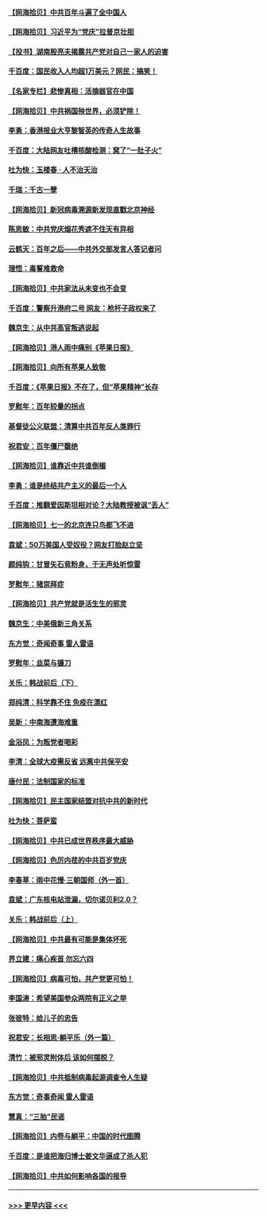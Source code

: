 #### [【网海拾贝】中共百年斗遍了全中国人](../pages/nsc993/n13060020.md?t=07021851) 
#### [【网海拾贝】习近平为“党庆”拉普京壮胆](../pages/nsc993/n13057781.md?t=07021851) 
#### [【投书】湖南殷亮夫揭露共产党对自己一家人的迫害](../pages/nsc993/n13057744.md?t=07021851) 
#### [千百度：国民收入人均超1万美元？网民：搞笑！](../pages/nsc993/n13057692.md?t=07021851) 
#### [【名家专栏】悲惨真相：活摘器官在中国](../pages/nsc993/n13056611.md?t=07021851) 
#### [【网海拾贝】中共祸国殃世界，必须铲除！](../pages/nsc993/n13056011.md?t=07021851) 
#### [李勇：香港报业大亨黎智英的传奇人生故事](../pages/nsc993/n13055258.md?t=07021851) 
#### [千百度：大陆网友吐槽核酸检测：窝了“一肚子火”](../pages/nsc993/n13055194.md?t=07021851) 
#### [吐为快：玉楼春 · 人不治天治](../pages/nsc993/n13054028.md?t=07021851) 
#### [千瑞：千古一孽](../pages/nsc993/n13054016.md?t=07021851) 
#### [【网海拾贝】新冠病毒溯源新发现直戳北京神经](../pages/nsc993/n13052425.md?t=07021851) 
#### [陈思敏：中共党庆烟花秀遮不住天有异相](../pages/nsc993/n13052020.md?t=07021851) 
#### [云鹤天：百年之后——中共外交部发言人答记者问](../pages/nsc993/n13051604.md?t=07021851) 
#### [理悟：毒誓难救命](../pages/nsc993/n13051601.md?t=07021851) 
#### [【网海拾贝】中共家法从未变也不会变](../pages/nsc993/n13050366.md?t=07021851) 
#### [千百度：警察升港府二号 网友：枪杆子政权来了](../pages/nsc993/n13050261.md?t=07021851) 
#### [魏京生：从中共高官叛逃说起](../pages/nsc993/n13048997.md?t=07021851) 
#### [【网海拾贝】港人雨中痛别《苹果日报》](../pages/nsc993/n13048941.md?t=07021851) 
#### [【网海拾贝】向所有苹果人致敬](../pages/nsc993/n13046795.md?t=07021851) 
#### [千百度：《苹果日报》不在了，但“苹果精神”长存](../pages/nsc993/n13046703.md?t=07021851) 
#### [罗慰年：百年较量的拐点](../pages/nsc993/n13046542.md?t=07021851) 
#### [基督徒公义联盟：清算中共百年反人类罪行](../pages/nsc993/n13046499.md?t=07021851) 
#### [祝君安：百年僵尸罄绝](../pages/nsc993/n13045595.md?t=07021851) 
#### [【网海拾贝】谁靠近中共谁倒楣](../pages/nsc993/n13044667.md?t=07021851) 
#### [李勇：谁是终结共产主义的最后一个人](../pages/nsc993/n13044397.md?t=07021851) 
#### [千百度：推翻爱因斯坦相对论？大陆教授被讽“丢人”](../pages/nsc993/n13043908.md?t=07021851) 
#### [【网海拾贝】七一的北京连只鸟都飞不进](../pages/nsc993/n13041377.md?t=07021851) 
#### [袁斌：50万美国人受奴役？网友打脸赵立坚](../pages/nsc993/n13041330.md?t=07021851) 
#### [颜纯钩：甘冒矢石竟粉身，于无声处听惊雷](../pages/nsc993/n13041140.md?t=07021851) 
#### [罗慰年：猪崇拜症](../pages/nsc993/n13041071.md?t=07021851) 
#### [【网海拾贝】共产党就是活生生的邪灵](../pages/nsc993/n13036627.md?t=07021851) 
#### [魏京生：中美俄新三角关系](../pages/nsc993/n13035986.md?t=07021851) 
#### [东方觉：奇闻奇事 雷人雷语](../pages/nsc993/n13035878.md?t=07021851) 
#### [罗慰年：韭菜与镰刀](../pages/nsc993/n13034374.md?t=07021851) 
#### [关乐：韩战前后（下）](../pages/nsc993/n13034113.md?t=07021851) 
#### [郑纯清：科学靠不住 免疫在漂红](../pages/nsc993/n13034093.md?t=07021851) 
#### [吴新：中南海遭海难重](../pages/nsc993/n13034084.md?t=07021851) 
#### [金浴凤：为叛党者喝彩](../pages/nsc993/n13034058.md?t=07021851) 
#### [李清：全球大疫需反省 远离中共保平安](../pages/nsc993/n13033784.md?t=07021851) 
#### [唐付民：法制国家的标准](../pages/nsc993/n13032944.md?t=07021851) 
#### [【网海拾贝】民主国家结盟对抗中共的新时代](../pages/nsc993/n13031717.md?t=07021851) 
#### [吐为快：菩萨蛮](../pages/nsc993/n13030033.md?t=07021851) 
#### [【网海拾贝】中共已成世界秩序最大威胁](../pages/nsc993/n13028138.md?t=07021851) 
#### [【网海拾贝】色厉内荏的中共百岁党庆](../pages/nsc993/n13025582.md?t=07021851) 
#### [李春草：雨中花慢‧三朝国师（外一首）](../pages/nsc993/n13025567.md?t=07021851) 
#### [袁斌：广东核电站泄漏，切尔诺贝利2.0？](../pages/nsc993/n13025475.md?t=07021851) 
#### [关乐：韩战前后（上）](../pages/nsc993/n13025387.md?t=07021851) 
#### [【网海拾贝】中共最有可能是集体坏死](../pages/nsc993/n13023101.md?t=07021851) 
#### [界立建：痛心疾首 勿忘六四](../pages/nsc993/n13022339.md?t=07021851) 
#### [【网海拾贝】病毒可怕，共产党更可怕！](../pages/nsc993/n13020728.md?t=07021851) 
#### [李国涛：希望美国参众两院有正义之举](../pages/nsc993/n13020674.md?t=07021851) 
#### [张彼特：给儿子的忠告](../pages/nsc993/n13018934.md?t=07021851) 
#### [祝君安：长相思‧躺平乐（外一篇）](../pages/nsc993/n13018923.md?t=07021851) 
#### [清竹：被邪灵附体后 该如何摆脱？](../pages/nsc993/n13018877.md?t=07021851) 
#### [【网海拾贝】中共抵制病毒起源调查令人生疑](../pages/nsc993/n13017785.md?t=07021851) 
#### [东方觉：奇事奇闻 雷人雷语](../pages/nsc993/n13017577.md?t=07021851) 
#### [慧真：“三胎”民谣](../pages/nsc993/n13017394.md?t=07021851) 
#### [【网海拾贝】内卷与躺平：中国的时代图腾](../pages/nsc993/n13016128.md?t=07021851) 
#### [千百度：是谁把海归博士姜文华逼成了杀人犯](../pages/nsc993/n13015218.md?t=07021851) 
#### [【网海拾贝】中共如何影响各国的报导](../pages/nsc993/n13012599.md?t=07021851) 

----
#### [ >>> 更早内容 <<< ](../indexes/nsc993-earlier.md)
